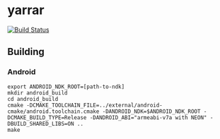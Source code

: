 # yarrar
[![Build Status](https://travis-ci.com/ndob/yarrar.svg?token=VufYWjmk7wxVPM2557Mq)](https://travis-ci.com/ndob/yarrar)

## Building

### Android
```shell
export ANDROID_NDK_ROOT=[path-to-ndk]
mkdir android_build
cd android_build
cmake -DCMAKE_TOOLCHAIN_FILE=../external/android-cmake/android.toolchain.cmake -DANDROID_NDK=$ANDROID_NDK_ROOT -DCMAKE_BUILD_TYPE=Release -DANDROID_ABI="armeabi-v7a with NEON" -DBUILD_SHARED_LIBS=ON ..
make
```

